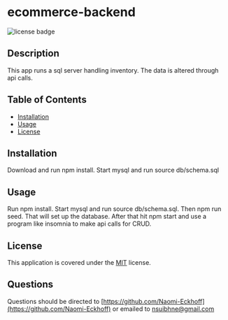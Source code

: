 
  # ecommerce-backend
  ![license badge](https://img.shields.io/badge/license-MIT-blue)
  ## Description

  This app runs a sql server handling inventory. The data is altered through api calls.

  ## Table of Contents

  * [Installation](#installation)
  * [Usage](#usage)
  * [License](#license)
  

  ## Installation

  Download and run npm install. Start mysql and run source db/schema.sql

  ## Usage

  Run npm install. Start mysql and run source db/schema.sql. Then npm run seed. That will set up the database. After that hit npm start and use a program like insomnia to make api calls for CRUD.
  



  
  
  
  

  ## License
    
  This application is covered under the [MIT](https://choosealicense.com/licenses/mit/) license.
  
  

  

  

  

  

  

  

  

  ## Questions

  Questions should be directed to [https://github.com/Naomi-Eckhoff](https://github.com/Naomi-Eckhoff) or emailed to nsuibhne@gmail.com
  
